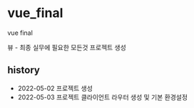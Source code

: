 # vue_final
vue final

뷰 - 최종 실무에 필요한 모든것 프로젝트 생성


## history

- 2022-05-02 프로젝트 생성
- 2022-05-03 프로젝트 클라이언트 라우터 생성 및 기본 환경설정